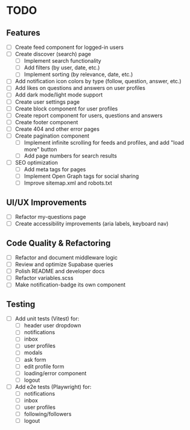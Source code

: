 # TODO

## Features

- [ ] Create feed component for logged-in users
- [ ] Create discover (search) page
    - [ ] Implement search functionality
    - [ ] Add filters (by user, date, etc.)
    - [ ] Implement sorting (by relevance, date, etc.)
- [ ] Add notification icon colors by type (follow, question, answer, etc.)
- [ ] Add likes on questions and answers on user profiles
- [ ] Add dark mode/light mode support
- [ ] Create user settings page
- [ ] Create block component for user profiles
- [ ] Create report component for users, questions and answers
- [ ] Create footer component
- [ ] Create 404 and other error pages
- [ ] Create pagination component
    - [ ] Implement infinite scrolling for feeds and profiles, and add "load more" button
    - [ ] Add page numbers for search results
- [ ] SEO optimization
    - [ ] Add meta tags for pages
    - [ ] Implement Open Graph tags for social sharing
    - [ ] Improve sitemap.xml and robots.txt

## UI/UX Improvements

- [ ] Refactor my-questions page
- [ ] Create accessibility improvements (aria labels, keyboard nav)

## Code Quality & Refactoring

- [ ] Refactor and document middleware logic
- [ ] Review and optimize Supabase queries
- [ ] Polish README and developer docs
- [ ] Refactor variables.scss
- [ ] Make notification-badge its own component

## Testing

- [ ] Add unit tests (Vitest) for:
    - [ ] header user dropdown
    - [ ] notifications
    - [ ] inbox
    - [ ] user profiles
    - [ ] modals
    - [ ] ask form
    - [ ] edit profile form
    - [ ] loading/error component
    - [ ] logout

- [ ] Add e2e tests (Playwright) for:
    - [ ] notifications
    - [ ] inbox
    - [ ] user profiles
    - [ ] following/followers
    - [ ] logout
